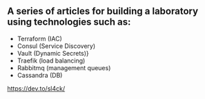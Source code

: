 ## A series of articles for building a laboratory using technologies such as:

- Terraform (IAC)
- Consul (Service Discovery)
- Vault (Dynamic Secrets)}
- Traefik (load balancing)
- Rabbitmq (management queues)
- Cassandra (DB)

https://dev.to/sl4ck/
